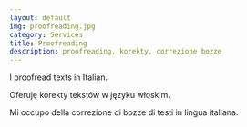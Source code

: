 ```yaml
---
layout: default
img: proofreading.jpg
category: Services
title: Proofreading
description: proofreading, korekty, correzione bozze
---
```

<p>
  I proofread texts in Italian.
</p>
<p>
Oferuję korekty tekstów w języku włoskim.
</p>
<p>
Mi occupo della correzione di bozze di testi in lingua italiana.
</p>

